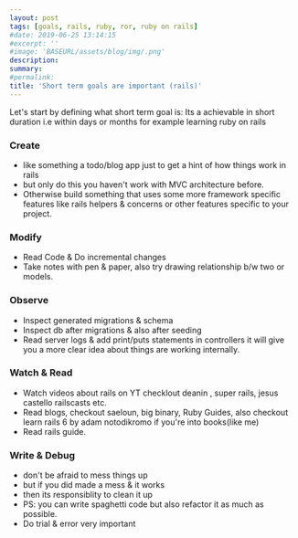 ```yaml
---
layout: post
tags: [goals, rails, ruby, ror, ruby on rails]
#date: 2019-06-25 13:14:15
#excerpt: ''
#image: 'BASEURL/assets/blog/img/.png'
description:
summary:
#permalink:
title: 'Short term goals are important (rails)'
---
```



Let's start by defining what short term goal is:
Its a achievable in short duration i.e within days or months for example learning ruby on rails

### Create
- like something a todo/blog app just to get a hint of how things work in rails
- but only do this you haven't work with MVC architecture before. 
- Otherwise build something that uses some more framework specific features like rails helpers & concerns or other features specific to your project.

###  Modify 
- Read Code & Do incremental changes
- Take notes with pen & paper, also try drawing relationship b/w two or models.

### Observe
- Inspect generated migrations & schema
- Inspect db after migrations & also after seeding
- Read server logs & add print/puts statements in controllers it will give you a more clear idea about things are working internally.


### Watch & Read
- Watch videos about rails on YT checklout deanin , super rails, jesus castello railscasts etc.
- Read blogs, checkout saeloun, big binary, Ruby Guides, also checkout learn rails 6 by adam notodikromo if you're into books(like me)
- Read rails guide.

### Write & Debug
- don't be afraid to mess things up
- but if you did made a mess & it works
- then its responsiblity to clean it up 
- PS: you can write spaghetti code but also refactor it as much as possible.
- Do trial & error very important
